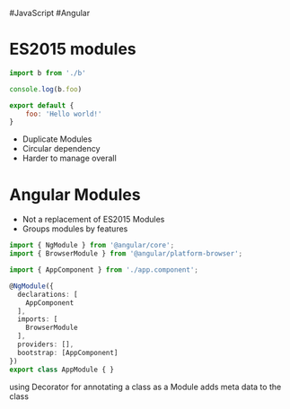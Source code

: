 #JavaScript #Angular

# ES2015 modules

```js
import b from './b'

console.log(b.foo)
```

```js
export default {
	foo: 'Hello world!'
}
```

- Duplicate Modules
- Circular dependency
- Harder to manage overall

# Angular Modules
- Not a replacement of ES2015 Modules
- Groups modules by features

```ts
import { NgModule } from '@angular/core';
import { BrowserModule } from '@angular/platform-browser';

import { AppComponent } from './app.component';

@NgModule({
  declarations: [
    AppComponent
  ],
  imports: [
    BrowserModule
  ],
  providers: [],
  bootstrap: [AppComponent]
})
export class AppModule { }
```


using Decorator for annotating a class as a Module
adds meta data to the class